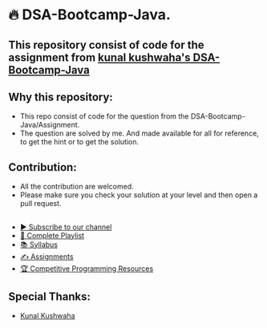 # 🔥 DSA-Bootcamp-Java.

## This repository consist of code for the assignment from [kunal kushwaha's DSA-Bootcamp-Java](https://github.com/kunal-kushwaha/DSA-Bootcamp-Java)

## Why this repository:
- This repo consist of code for the question from the DSA-Bootcamp-Java/Assignment.
- The question are solved by me. And made available for all for reference, to get the hint or to get the solution.

## Contribution:
- All the contribution are welcomed.
- Please make sure you check your solution at your level and then open a pull request.

## 
- [▶ Subscribe to our channel](https://www.youtube.com/KunalKushwaha?sub_confirmation=1)
- [📂 Complete Playlist](https://www.youtube.com/playlist?list=PL9gnSGHSqcnr_DxHsP7AW9ftq0AtAyYqJ)
- [📚 Syllabus](https://github.com/kunal-kushwaha/DSA-Bootcamp-Java/blob/main/SYLLABUS.md)
- [✍️ Assignments](https://github.com/kunal-kushwaha/DSA-Bootcamp-Java/tree/main/assignments)
- [🏆 Competitive Programming Resources](https://github.com/kunal-kushwaha/Competitive-Programming-Resources)

## Special Thanks:
- [Kunal Kushwaha](https://www.instagram.com/kunalsig/)
